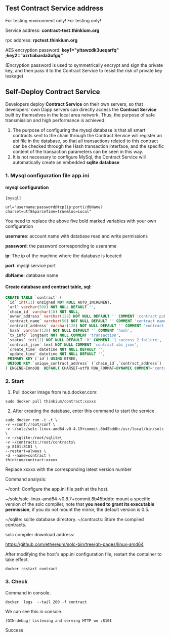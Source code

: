 ## Test Contract Service address

For testing environment only! For testing only!

Service address: **contract-test.thinkium.org**

rpc address: **rpctest.thinkium.org**

AES encryption password: **key1="yitawzdk3ueqarfq" ;key2="azrtiabarda3ufgq"**

(Encryption password is used to symmetrically encrypt and sign the private key, and then pass it to the Contract Service to resist the risk of private key leakage)





## Self-Deploy Contract Service

Developers deploy **Contract Service** on their own servers, so that developers' own Dapp servers can directly access the **Contract Service** built by themselves in the local area network. Thus, the purpose of safe transmission and high performance is achieved.

1. The purpose of configuring the mysql database is that all smart contracts sent to the chain through the Contract Service will register an abi file in the database, so that all transactions related to this contract can be checked through the Hash transaction interface, and the specific content of the transaction parameters can be seen in this way.
2. It is not necessary to configure MySql, the Contract Service will automatically create an embedded **sqlite database**



### 1. Mysql configuration file app.ini

#### mysql configuration

```mysql
[mysql]

url="username:password@tcp(ip:port)/dbName?charset=utf8&parseTime=true&loc=Local"
```

You need to replace the above five bold marked variables with your own configuration

**username**: account name with database read and write permissions

**password**: the password corresponding to useranme

**ip**: The ip of the machine where the database is located

**port**: mysql service port

**dbName**: database name

 

#### Create database and contract table, sql:

```sql
CREATE TABLE `contract` (
 `id` int(11) unsigned NOT NULL AUTO_INCREMENT,
 `url` varchar(500) NOT NULL DEFAULT '',
 `chain_id` varchar(10) NOT NULL,
 `owner_address` varchar(128) NOT NULL DEFAULT '' COMMENT 'contract publiser address',
 `contract_name` varchar(50) NOT NULL DEFAULT '' COMMENT 'contract name',
 `contract_address` varchar(128) NOT NULL DEFAULT '' COMMENT 'contract address',
 `hash` varchar(128) NOT NULL DEFAULT '' COMMENT 'hash',
 `tx_info` longtext NOT NULL COMMENT 'transaction',
 `status` int(11) NOT NULL DEFAULT '0' COMMENT '1 success 2 failure',
 `contract_json` text NOT NULL COMMENT 'contract abi json',
 `create_time` datetime NOT NULL DEFAULT '',
 `update_time` datetime NOT NULL DEFAULT '',
 PRIMARY KEY (`id`) USING BTREE,
 UNIQUE KEY `unique_contract_address` (`chain_id`,`contract_address`)
) ENGINE=InnoDB  DEFAULT CHARSET=utf8 ROW_FORMAT=DYNAMIC COMMENT='contract';
```

 

### 2. Start

1. Pull docker image from hub.docker.com:

```shell
sudo docker pull thinkium/contract:xxxxx
```

2. After creating the database, enter this command to start the service

```shell
sudo docker run -i -t \
-v ~/conf:/root/conf \
-v ~/solc/solc-linux-amd64-v0.4.15+commit.8b45bddb:/usr/local/bin/solc \
-v ~/sqlite:/root/sqlite\
-v ~/contracts:/root/contracts\
-p 8101:8101 \
--restart=always \
-d --name=contract \
thinkium/contract:xxxxx
```

Replace xxxxx with the corresponding latest version number



Command analysis:

~/conf: Configure the app.ini file path at the host.

~/solc/solc-linux-amd64-v0.8.7+commit.8b45bddb: mount a specific version of the solc compiler, note that **you need to grant its executable permission**, if you do not mount the mirror, the default version is 0.5.

~/sqlite: sqlite database directory.
~/contracts: Store the compiled contracts.

 

solc compiler download address:

https://github.com/ethereum/solc-bin/tree/gh-pages/linux-amd64



After modifying the host's app.ini configuration file, restart the container to take effect.

```shell
docker restart contract
```



### 3. Check

Command in console.

```shell
docker  logs  --tail 200 -f contract 
```

We can see this in console.

```shell
[GIN-debug] Listening and serving HTTP on :8101
```

Success

 